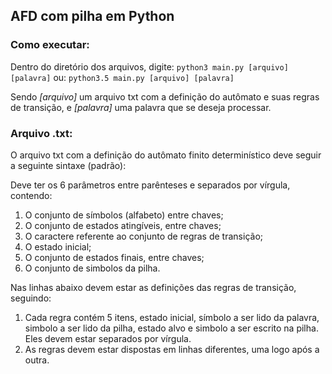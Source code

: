 ## AFD com pilha em Python
### Como executar:
Dentro do diretório dos arquivos, digite:
```python3 main.py [arquivo] [palavra]```
ou:
```python3.5 main.py [arquivo] [palavra]```

Sendo *[arquivo]* um arquivo txt com a definição do autômato e suas regras de
transição, e *[palavra]* uma palavra que se deseja processar.

### Arquivo .txt:
O arquivo txt com a definição do autômato finito determinístico deve seguir a
seguinte sintaxe (padrão):

Deve ter os 6 parâmetros entre parênteses e separados por
vírgula, contendo:
1. O conjunto de símbolos (alfabeto) entre chaves;
2. O conjunto de estados atingíveis, entre chaves;
3. O caractere referente ao conjunto de regras de transição; 
4. O estado inicial;
5. O conjunto de estados finais, entre chaves;
6. O conjunto de simbolos da pilha.

Nas linhas abaixo devem estar as definições das regras de transição, seguindo:
1. Cada regra contém 5 itens, estado inicial, símbolo a ser lido da
palavra, simbolo a ser lido da pilha, estado alvo e simbolo a ser escrito na
pilha. Eles devem estar separados por vírgula.
2. As regras devem estar dispostas em linhas diferentes, uma logo após a outra.
